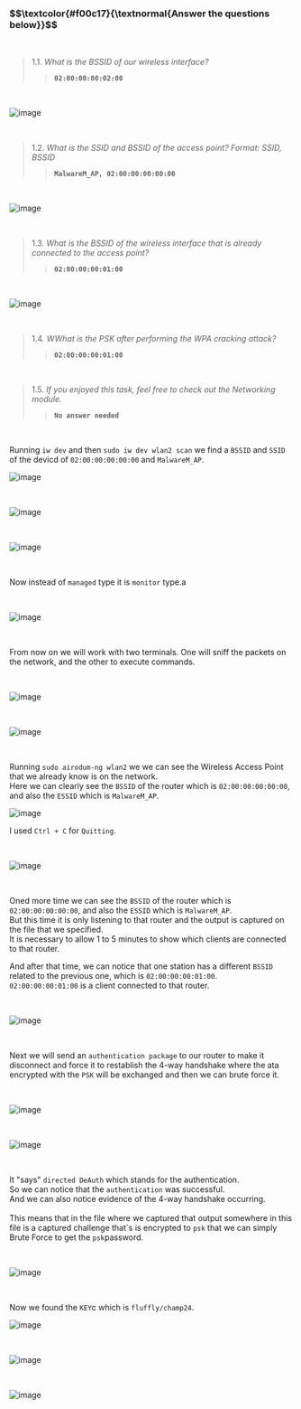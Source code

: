 

<h3 align="left"> $$\textcolor{#f00c17}{\textnormal{Answer the questions below}}$$ </h3>

<br>

> 1.1. <em>What is the BSSID of our wireless interface?</em><br><a id='1.1'></a>
>> <code><strong>02:00:00:00:02:00</strong></code>

<br>

![image](https://github.com/user-attachments/assets/a2ffc4ec-0831-4042-b321-99470085ea4b)


<br>

> 1.2. <em>What is the SSID and BSSID of the access point? Format: SSID, BSSID</em><br><a id='1.2'></a>
>> <code><strong>MalwareM_AP, 02:00:00:00:00:00</strong></code>

<br>

![image](https://github.com/user-attachments/assets/1ac4ed09-38a4-43a1-bcc1-a3afa4770610)


<br>

> 1.3. <em>What is the BSSID of the wireless interface that is already connected to the access point?</em><br><a id='1.3'></a>
>> <code><strong>02:00:00:00:01:00</strong></code>

<br>

![image](https://github.com/user-attachments/assets/e61993de-8050-432e-90de-9795ba52223b)

<br>


> 1.4. <em>WWhat is the PSK after performing the WPA cracking attack?</em><br><a id='1.4'></a>
>> <code><strong>02:00:00:00:01:00</strong></code>

<br>

> 1.5. <em>If you enjoyed this task, feel free to check out the Networking module.</em><br><a id='1.4'></a>
>> <code><strong>No answer needed</strong></code>

<br>

<p>Running <code>iw dev</code> and then <code>sudo iw dev wlan2 scan</code> we find a <code>BSSID</code> and <code>SSID</code> of the devicd of <code>02:00:00:00:00:00</code> and <code>MalwareM_AP</code>.</p>

![image](https://github.com/user-attachments/assets/faafb102-cc73-4058-b6a6-77df09fa1658)

<br>

![image](https://github.com/user-attachments/assets/5ecfba29-ae68-4241-be2d-990720eae759)


<br>

![image](https://github.com/user-attachments/assets/62c10a85-5757-4cb5-b474-726e3ab04bb8)

<br>

<p>Now instead of <code>managed</code> type it is <code>monitor</code> type.a</p>

<br>


![image](https://github.com/user-attachments/assets/ac6fe811-fe67-468c-9105-b642a3b8737b)

<br>

<p>From now on we will work with two terminals. One will sniff the packets on the network, and the other to execute commands. </p>

<br>

![image](https://github.com/user-attachments/assets/cd87b04d-5896-4997-a310-69f480ae10eb)

<br>


![image](https://github.com/user-attachments/assets/544b6dcf-f985-4d94-9e64-ed75f0eb47b7)

<br>

<p>Running <code>sudo airodum-ng wlan2</code> we we can see the Wireless Access Point that we already know is on the network.<br>
Here we can clearly see the <code>BSSID</code> of the router which is <code>02:00:00:00:00:00</code>, and also the <code>ESSID</code> which is <code>MalwareM_AP</code>.</p>

![image](https://github.com/user-attachments/assets/b8987a7a-cfe6-42cb-9647-1347d2a6346b)

<p>I used <code>Ctrl + C</code> for <code>Quitting</code>.</p>

<br>

![image](https://github.com/user-attachments/assets/12e7c4a2-213b-4701-83a6-b31d54b77b45)


<br>

<p>Oned more time we can see the <code>BSSID</code> of the router which is <code>02:00:00:00:00:00</code>, and also the <code>ESSID</code> which is <code>MalwareM_AP</code>.<br>
But this time it is only listening to that router and the output is captured on the file that we specified.<br>
It is necessary to allow 1 to 5 minutes to show which clients are connected to that router.<br>

And after that time, we can notice that one station has a different <code>BSSID</code> related to the previous one, which is <code>02:00:00:00:01:00</code>.<br>
<code>02:00:00:00:01:00</code> is a client connected to that router.</p>

<br>

![image](https://github.com/user-attachments/assets/22f21e88-e334-4d87-aab8-578f7f90da30)

<br>


<p>Next we will send an <code>authentication package</code> to our router to make it disconnect and force it to restablish the 4-way handshake where the ata encrypted with the <code>PSK</code> will be exchanged and then we can brute force it.</p>

<br>

![image](https://github.com/user-attachments/assets/96d1964c-4c61-4b32-8d33-d9430bc6282f)

<br>

![image](https://github.com/user-attachments/assets/8546eda9-48f3-4e9f-abff-18e9b0a84980)

<br>

<p>It "says" <code>directed DeAuth</code> which stands for the authentication.<br>
So we can notice that the <code>authentication</code> was successful.<br>
And we can also notice evidence of the 4-way handshake occurring.<br><br>
This means that in the file where we captured that output somewhere in this file is a captured challenge that´s is encrypted to <code>psk</code> that we can simply Brute Force to get the <code>psk</code>password.</p>


<br>

![image](https://github.com/user-attachments/assets/544729f6-dcec-4ed5-8b18-6fff58218758)

<br>

<p>Now we found the <code>KEY</code>c which is <code>fluffly/champ24</code>.</p>


![image](https://github.com/user-attachments/assets/81a80d1b-4c45-4536-a985-7a33aef8ca78)

<br>


![image](https://github.com/user-attachments/assets/92b3e93f-14bb-462b-a3e5-cfb5a4d06c7a)

<br>

![image](https://github.com/user-attachments/assets/030ebb36-f6e2-4dbd-9d6f-c7b33236b567)











